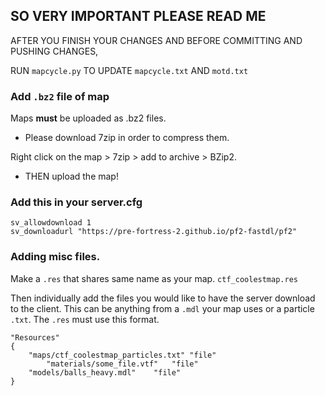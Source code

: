 ## SO VERY IMPORTANT PLEASE READ ME

AFTER YOU FINISH YOUR CHANGES AND BEFORE COMMITTING AND PUSHING CHANGES,

RUN `mapcycle.py` TO UPDATE `mapcycle.txt` AND `motd.txt`

### Add `.bz2` file of map
Maps **must** be uploaded as .bz2 files.
- Please download 7zip in order to compress them.

Right click on the map > 7zip > add to archive > BZip2.

- THEN upload the map!

### Add this in your server.cfg
```
sv_allowdownload 1 
sv_downloadurl "https://pre-fortress-2.github.io/pf2-fastdl/pf2"
```

### Adding misc files.
Make a `.res` that shares same name as your map.
`ctf_coolestmap.res`

Then individually add the files you would like to have the server download to the client. This can be anything from a `.mdl` your map uses or a particle `.txt`.
The `.res` must use this format.
```
"Resources"
{
	"maps/ctf_coolestmap_particles.txt"	"file"
        "materials/some_file.vtf"	"file"
	"models/balls_heavy.mdl"	"file"
}
```
